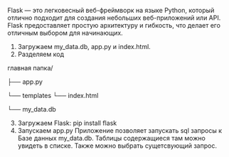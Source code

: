 Flask — это легковесный веб-фреймворк на языке Python, который отлично подходит для создания небольших веб-приложений или API. Flask предоставляет простую архитектуру и гибкость, что делает его отличным выбором для начинающих.

1. Загружаем my_data.db, app.py и index.html.
2. Разделяем код
   
главная папка/

├── app.py

└── templates
    └── index.html
    
└── my_data.db

3. Загружаем Flask: pip install flask
4. Запускаем app.py
Приложение позволяет запускать sql запросы к Базе данных my_data.db. Таблицы содержащиеся там можно увидеть в списке. Также можно выбрать сущетсвующий запрос.
